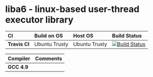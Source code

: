 # liba6 - linux-based user-thread executor library

|CI           |Build on OS  |Host OS      |Build Status     |
|:------------|:------------|:------------|:----------------|
|**Travis CI**|Ubuntu Trusty|Ubuntu Trusty|[![Build Status](https://travis-ci.org/Alpacius/a6.svg?branch=master)](https://travis-ci.org/Alpacius/a6)|

|Compiler     |Comments     |
|:------------|:------------|
|**GCC 4.9**  |             |
